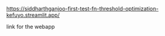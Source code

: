 https://siddharthganjoo-first-test-fn-threshold-optimization-kefuyo.streamlit.app/

link for the webapp
